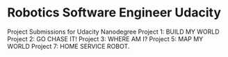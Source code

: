 # Robotics Software Engineer Udacity
Project Submissions for Udacity Nanodegree
Project 1:  BUILD MY WORLD
Project 2:  GO CHASE IT!
Project 3:  WHERE AM I?
Project 5:  MAP MY WORLD
Project 7:  HOME SERVICE ROBOT.

